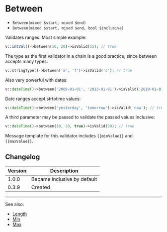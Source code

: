 # Between

- `Between(mixed $start, mixed $end)`
- `Between(mixed $start, mixed $end, bool $inclusive)`

Validates ranges. Most simple example:

```php
v::intVal()->between(10, 20)->isValid(15); // true
```

The type as the first validator in a chain is a good practice,
since between accepts many types:

```php
v::stringType()->between('a', 'f')->isValid('c'); // true
```

Also very powerful with dates:

```php
v::dateTime()->between('2009-01-01', '2013-01-01')->isValid('2010-01-01'); // true
```

Date ranges accept strtotime values:

```php
v::dateTime()->between('yesterday', 'tomorrow')->isValid('now'); // true
```

A third parameter may be passed to validate the passed values inclusive:

```php
v::dateTime()->between(10, 20, true)->isValid(20); // true
```

Message template for this validator includes `{{minValue}}` and `{{maxValue}}`.

## Changelog

Version | Description
--------|-------------
  1.0.0 | Became inclusive by default
  0.3.9 | Created

***
See also:

- [Length](Length.md)
- [Min](Min.md)
- [Max](Max.md)

